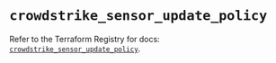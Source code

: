 # `crowdstrike_sensor_update_policy`

Refer to the Terraform Registry for docs: [`crowdstrike_sensor_update_policy`](https://registry.terraform.io/providers/crowdstrike/crowdstrike/0.0.39/docs/resources/sensor_update_policy).
